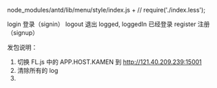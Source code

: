 node_modules/antd/lib/menu/style/index.js
    + // require('./index.less');

login 登录（signin）
logout 退出
logged, loggedIn 已经登录
register 注册（signup）

发包说明：
1. 切换 FL.js 中的 APP.HOST.KAMEN 到 http://121.40.209.239:15001
2. 清除所有的 log
3.
